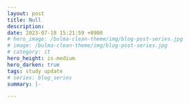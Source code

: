 ```yaml
---
layout: post
title: Null
description: 
date: 2023-07-18 15:21:59 +0900
# hero_image: /bulma-clean-theme/img/blog-post-series.jpg
# image: /bulma-clean-theme/img/blog-post-series.jpg
# category: it
hero_height: is-medium
hero_darken: true
tags: study update
# series: blog_series
summary: |-

---
```

